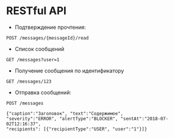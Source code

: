 # RESTful API
- Подтверждение прочтения: 
```
POST /messages/{messageId}/read
```
- Список сообщений
```
GET /messages?user=1
```
- Получение сообщения по идентификатору
```
GET /messages/123
```
- Отправка сообщений: 
```
POST /messages

{"caption":"Заголовок", "text":"Содержимое",
"severity":"ERROR", "alertType":"BLOCKER", "sentAt":"2018-07-02T12:16:37",
"recipients": [{"recipientType":"USER", "user":"1"}]}
```
